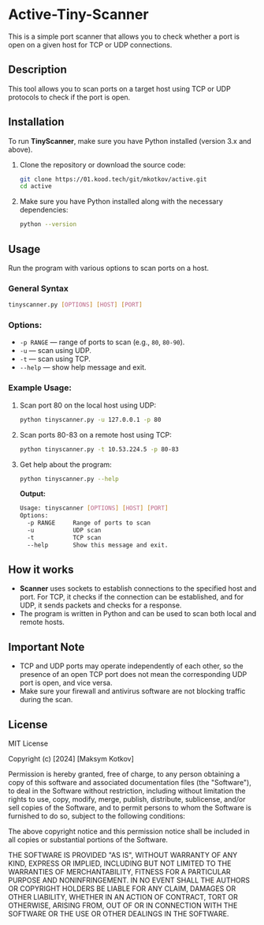 
# Active-Tiny-Scanner

This is a simple port scanner that allows you to check whether a port is open on a given host for TCP or UDP connections.

## Description

This tool allows you to scan ports on a target host using TCP or UDP protocols to check if the port is open.

## Installation

To run **TinyScanner**, make sure you have Python installed (version 3.x and above).

1. Clone the repository or download the source code:
    ```bash
    git clone https://01.kood.tech/git/mkotkov/active.git
    cd active
    ```

2. Make sure you have Python installed along with the necessary dependencies:
    ```bash
    python --version
    ```

## Usage

Run the program with various options to scan ports on a host.

### General Syntax

```bash
tinyscanner.py [OPTIONS] [HOST] [PORT]
```

### Options:

- `-p RANGE` — range of ports to scan (e.g., `80`, `80-90`).
- `-u` — scan using UDP.
- `-t` — scan using TCP.
- `--help` — show help message and exit.

### Example Usage:

1. Scan port 80 on the local host using UDP:

    ```bash
    python tinyscanner.py -u 127.0.0.1 -p 80
    ```

2. Scan ports 80-83 on a remote host using TCP:

    ```bash
    python tinyscanner.py -t 10.53.224.5 -p 80-83
    ```

3. Get help about the program:

    ```bash
    python tinyscanner.py --help
    ```

    **Output:**
    ```bash
    Usage: tinyscanner [OPTIONS] [HOST] [PORT]
    Options:
      -p RANGE     Range of ports to scan
      -u           UDP scan
      -t           TCP scan
      --help       Show this message and exit.
    ```

## How it works

- **Scanner** uses sockets to establish connections to the specified host and port. For TCP, it checks if the connection can be established, and for UDP, it sends packets and checks for a response.
- The program is written in Python and can be used to scan both local and remote hosts.

## Important Note

- TCP and UDP ports may operate independently of each other, so the presence of an open TCP port does not mean the corresponding UDP port is open, and vice versa.
- Make sure your firewall and antivirus software are not blocking traffic during the scan.


## License

MIT License

Copyright (c) [2024] [Maksym Kotkov]

Permission is hereby granted, free of charge, to any person obtaining a copy of this software and associated documentation files (the "Software"), to deal in the Software without restriction, including without limitation the rights to use, copy, modify, merge, publish, distribute, sublicense, and/or sell copies of the Software, and to permit persons to whom the Software is furnished to do so, subject to the following conditions:

The above copyright notice and this permission notice shall be included in all copies or substantial portions of the Software.

THE SOFTWARE IS PROVIDED "AS IS", WITHOUT WARRANTY OF ANY KIND, EXPRESS OR IMPLIED, INCLUDING BUT NOT LIMITED TO THE WARRANTIES OF MERCHANTABILITY, FITNESS FOR A PARTICULAR PURPOSE AND NONINFRINGEMENT. IN NO EVENT SHALL THE AUTHORS OR COPYRIGHT HOLDERS BE LIABLE FOR ANY CLAIM, DAMAGES OR OTHER LIABILITY, WHETHER IN AN ACTION OF CONTRACT, TORT OR OTHERWISE, ARISING FROM, OUT OF OR IN CONNECTION WITH THE SOFTWARE OR THE USE OR OTHER DEALINGS IN THE SOFTWARE.
